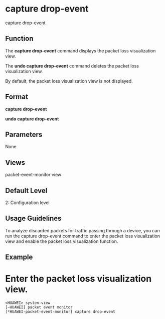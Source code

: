capture drop-event
==================

capture drop-event

Function
--------



The **capture drop-event** command displays the packet loss visualization view.

The **undo capture drop-event** command deletes the packet loss visualization view.



By default, the packet loss visualization view is not displayed.


Format
------

**capture drop-event**

**undo capture drop-event**


Parameters
----------

None

Views
-----

packet-event-monitor view


Default Level
-------------

2: Configuration level


Usage Guidelines
----------------

To analyze discarded packets for traffic passing through a device, you can run the capture drop-event command to enter the packet loss visualization view and enable the packet loss visualization function.


Example
-------

# Enter the packet loss visualization view.
```
<HUAWEI> system-view
[~HUAWEI] packet event monitor
[*HUAWEI-packet-event-monitor] capture drop-event

```